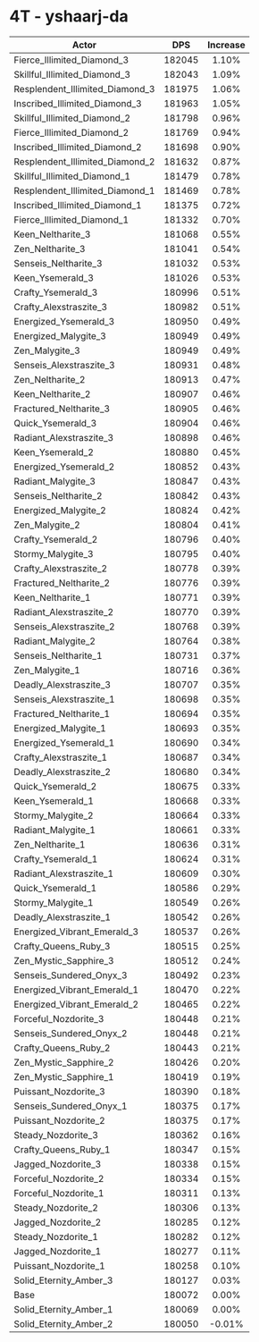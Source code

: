 # 4T - yshaarj-da
| Actor | DPS | Increase |
|---|:---:|:---:|
|Fierce_Illimited_Diamond_3|182045|1.10%|
|Skillful_Illimited_Diamond_3|182043|1.09%|
|Resplendent_Illimited_Diamond_3|181975|1.06%|
|Inscribed_Illimited_Diamond_3|181963|1.05%|
|Skillful_Illimited_Diamond_2|181798|0.96%|
|Fierce_Illimited_Diamond_2|181769|0.94%|
|Inscribed_Illimited_Diamond_2|181698|0.90%|
|Resplendent_Illimited_Diamond_2|181632|0.87%|
|Skillful_Illimited_Diamond_1|181479|0.78%|
|Resplendent_Illimited_Diamond_1|181469|0.78%|
|Inscribed_Illimited_Diamond_1|181375|0.72%|
|Fierce_Illimited_Diamond_1|181332|0.70%|
|Keen_Neltharite_3|181068|0.55%|
|Zen_Neltharite_3|181041|0.54%|
|Senseis_Neltharite_3|181032|0.53%|
|Keen_Ysemerald_3|181026|0.53%|
|Crafty_Ysemerald_3|180996|0.51%|
|Crafty_Alexstraszite_3|180982|0.51%|
|Energized_Ysemerald_3|180950|0.49%|
|Energized_Malygite_3|180949|0.49%|
|Zen_Malygite_3|180949|0.49%|
|Senseis_Alexstraszite_3|180931|0.48%|
|Zen_Neltharite_2|180913|0.47%|
|Keen_Neltharite_2|180907|0.46%|
|Fractured_Neltharite_3|180905|0.46%|
|Quick_Ysemerald_3|180904|0.46%|
|Radiant_Alexstraszite_3|180898|0.46%|
|Keen_Ysemerald_2|180880|0.45%|
|Energized_Ysemerald_2|180852|0.43%|
|Radiant_Malygite_3|180847|0.43%|
|Senseis_Neltharite_2|180842|0.43%|
|Energized_Malygite_2|180824|0.42%|
|Zen_Malygite_2|180804|0.41%|
|Crafty_Ysemerald_2|180796|0.40%|
|Stormy_Malygite_3|180795|0.40%|
|Crafty_Alexstraszite_2|180778|0.39%|
|Fractured_Neltharite_2|180776|0.39%|
|Keen_Neltharite_1|180771|0.39%|
|Radiant_Alexstraszite_2|180770|0.39%|
|Senseis_Alexstraszite_2|180768|0.39%|
|Radiant_Malygite_2|180764|0.38%|
|Senseis_Neltharite_1|180731|0.37%|
|Zen_Malygite_1|180716|0.36%|
|Deadly_Alexstraszite_3|180707|0.35%|
|Senseis_Alexstraszite_1|180698|0.35%|
|Fractured_Neltharite_1|180694|0.35%|
|Energized_Malygite_1|180693|0.35%|
|Energized_Ysemerald_1|180690|0.34%|
|Crafty_Alexstraszite_1|180687|0.34%|
|Deadly_Alexstraszite_2|180680|0.34%|
|Quick_Ysemerald_2|180675|0.33%|
|Keen_Ysemerald_1|180668|0.33%|
|Stormy_Malygite_2|180664|0.33%|
|Radiant_Malygite_1|180661|0.33%|
|Zen_Neltharite_1|180636|0.31%|
|Crafty_Ysemerald_1|180624|0.31%|
|Radiant_Alexstraszite_1|180609|0.30%|
|Quick_Ysemerald_1|180586|0.29%|
|Stormy_Malygite_1|180549|0.26%|
|Deadly_Alexstraszite_1|180542|0.26%|
|Energized_Vibrant_Emerald_3|180537|0.26%|
|Crafty_Queens_Ruby_3|180515|0.25%|
|Zen_Mystic_Sapphire_3|180512|0.24%|
|Senseis_Sundered_Onyx_3|180492|0.23%|
|Energized_Vibrant_Emerald_1|180470|0.22%|
|Energized_Vibrant_Emerald_2|180465|0.22%|
|Forceful_Nozdorite_3|180448|0.21%|
|Senseis_Sundered_Onyx_2|180448|0.21%|
|Crafty_Queens_Ruby_2|180443|0.21%|
|Zen_Mystic_Sapphire_2|180426|0.20%|
|Zen_Mystic_Sapphire_1|180419|0.19%|
|Puissant_Nozdorite_3|180390|0.18%|
|Senseis_Sundered_Onyx_1|180375|0.17%|
|Puissant_Nozdorite_2|180375|0.17%|
|Steady_Nozdorite_3|180362|0.16%|
|Crafty_Queens_Ruby_1|180347|0.15%|
|Jagged_Nozdorite_3|180338|0.15%|
|Forceful_Nozdorite_2|180334|0.15%|
|Forceful_Nozdorite_1|180311|0.13%|
|Steady_Nozdorite_2|180306|0.13%|
|Jagged_Nozdorite_2|180285|0.12%|
|Steady_Nozdorite_1|180282|0.12%|
|Jagged_Nozdorite_1|180277|0.11%|
|Puissant_Nozdorite_1|180258|0.10%|
|Solid_Eternity_Amber_3|180127|0.03%|
|Base|180072|0.00%|
|Solid_Eternity_Amber_1|180069|0.00%|
|Solid_Eternity_Amber_2|180050|-0.01%|
